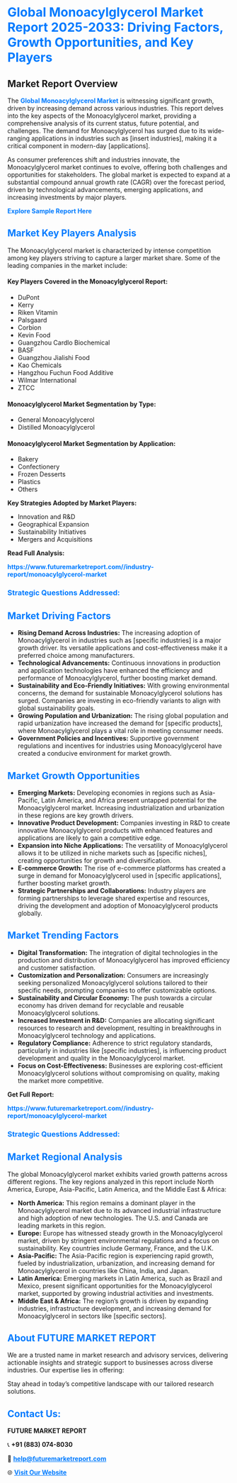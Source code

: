 <h1 style="color: #007BFF;">Global Monoacylglycerol Market Report 2025-2033: Driving Factors, Growth Opportunities, and Key Players</h1>

<section id="overview">
<h2>Market Report Overview</h2>
<p>The <a href="https://www.futuremarketreport.com//industry-report/monoacylglycerol-market" style="color: #007BFF; text-decoration: none;"><strong>Global Monoacylglycerol Market</strong></a> is witnessing significant growth, driven by increasing demand across various industries. This report delves into the key aspects of the Monoacylglycerol market, providing a comprehensive analysis of its current status, future potential, and challenges. The demand for Monoacylglycerol has surged due to its wide-ranging applications in industries such as [insert industries], making it a critical component in modern-day [applications].</p>
<p>As consumer preferences shift and industries innovate, the Monoacylglycerol market continues to evolve, offering both challenges and opportunities for stakeholders. The global market is expected to expand at a substantial compound annual growth rate (CAGR) over the forecast period, driven by technological advancements, emerging applications, and increasing investments by major players.</p>
</section>

<section id="overview">
<p><a href="https://www.futuremarketreport.com//request-sample/reportId=50214" style="color: #007BFF; text-decoration: none;"><strong>Explore Sample Report Here</strong></a></p>
</section>

<section id="key-players">
<h2 style="color: #007BFF;">Market Key Players Analysis</h2>
<p>The Monoacylglycerol market is characterized by intense competition among key players striving to capture a larger market share. Some of the leading companies in the market include:</p>
<h4>Key Players Covered in the Monoacylglycerol Report:</h4>
<ul><li>DuPont</li><li>Kerry</li><li>Riken Vitamin</li><li>Palsgaard</li><li>Corbion</li><li>Kevin Food</li><li>Guangzhou Cardlo Biochemical</li><li>BASF</li><li>Guangzhou Jialishi Food</li><li>Kao Chemicals</li><li>Hangzhou Fuchun Food Additive</li><li>Wilmar International</li><li>ZTCC</li></ul>
<h4>Monoacylglycerol Market Segmentation by Type:</h4>
<ul><li>General Monoacylglycerol</li><li>Distilled Monoacylglycerol</li></ul>

<h4>Monoacylglycerol Market Segmentation by Application:</h4>
<ul><li>Bakery</li><li>Confectionery</li><li>Frozen Desserts</li><li>Plastics</li><li>Others</li></ul>
<p><strong>Key Strategies Adopted by Market Players:</strong></p>
<ul>
<li>Innovation and R&D</li>
<li>Geographical Expansion</li>
<li>Sustainability Initiatives</li>
<li>Mergers and Acquisitions</li>
</ul>
</section>

<section>
<p><strong>Read Full Analysis: </strong></p><a href="https://www.futuremarketreport.com//industry-report/monoacylglycerol-market" style="color: #007BFF; text-decoration: none;"><strong>https://www.futuremarketreport.com//industry-report/monoacylglycerol-market</strong></a>
<h3 style="color: #007BFF;">Strategic Questions Addressed:</h3>
</section>

<section id="driving-factors">
<h2 style="color: #007BFF;">Market Driving Factors</h2>
<ul>
<li><strong>Rising Demand Across Industries:</strong> The increasing adoption of Monoacylglycerol in industries such as [specific industries] is a major growth driver. Its versatile applications and cost-effectiveness make it a preferred choice among manufacturers.</li>
<li><strong>Technological Advancements:</strong> Continuous innovations in production and application technologies have enhanced the efficiency and performance of Monoacylglycerol, further boosting market demand.</li>
<li><strong>Sustainability and Eco-Friendly Initiatives:</strong> With growing environmental concerns, the demand for sustainable Monoacylglycerol solutions has surged. Companies are investing in eco-friendly variants to align with global sustainability goals.</li>
<li><strong>Growing Population and Urbanization:</strong> The rising global population and rapid urbanization have increased the demand for [specific products], where Monoacylglycerol plays a vital role in meeting consumer needs.</li>
<li><strong>Government Policies and Incentives:</strong> Supportive government regulations and incentives for industries using Monoacylglycerol have created a conducive environment for market growth.</li>
</ul>
</section>

<section id="growth-opportunities">
<h2 style="color: #007BFF;">Market Growth Opportunities</h2>
<ul>
<li><strong>Emerging Markets:</strong> Developing economies in regions such as Asia-Pacific, Latin America, and Africa present untapped potential for the Monoacylglycerol market. Increasing industrialization and urbanization in these regions are key growth drivers.</li>
<li><strong>Innovative Product Development:</strong> Companies investing in R&D to create innovative Monoacylglycerol products with enhanced features and applications are likely to gain a competitive edge.</li>
<li><strong>Expansion into Niche Applications:</strong> The versatility of Monoacylglycerol allows it to be utilized in niche markets such as [specific niches], creating opportunities for growth and diversification.</li>
<li><strong>E-commerce Growth:</strong> The rise of e-commerce platforms has created a surge in demand for Monoacylglycerol used in [specific applications], further boosting market growth.</li>
<li><strong>Strategic Partnerships and Collaborations:</strong> Industry players are forming partnerships to leverage shared expertise and resources, driving the development and adoption of Monoacylglycerol products globally.</li>
</ul>
</section>

<section id="trending-factors">
<h2 style="color: #007BFF;">Market Trending Factors</h2>
<ul>
<li><strong>Digital Transformation:</strong> The integration of digital technologies in the production and distribution of Monoacylglycerol has improved efficiency and customer satisfaction.</li>
<li><strong>Customization and Personalization:</strong> Consumers are increasingly seeking personalized Monoacylglycerol solutions tailored to their specific needs, prompting companies to offer customizable options.</li>
<li><strong>Sustainability and Circular Economy:</strong> The push towards a circular economy has driven demand for recyclable and reusable Monoacylglycerol solutions.</li>
<li><strong>Increased Investment in R&D:</strong> Companies are allocating significant resources to research and development, resulting in breakthroughs in Monoacylglycerol technology and applications.</li>
<li><strong>Regulatory Compliance:</strong> Adherence to strict regulatory standards, particularly in industries like [specific industries], is influencing product development and quality in the Monoacylglycerol market.</li>
<li><strong>Focus on Cost-Effectiveness:</strong> Businesses are exploring cost-efficient Monoacylglycerol solutions without compromising on quality, making the market more competitive.</li>
</ul>
</section>

<section>
<p><strong>Get Full Report: </strong></p><a href="https://www.futuremarketreport.com//industry-report/monoacylglycerol-market" style="color: #007BFF; text-decoration: none;"><strong>https://www.futuremarketreport.com//industry-report/monoacylglycerol-market</strong></a>
<h3 style="color: #007BFF;">Strategic Questions Addressed:</h3>
</section>


<section id="regional-analysis">
<h2 style="color: #007BFF;">Market Regional Analysis</h2>
<p>The global Monoacylglycerol market exhibits varied growth patterns across different regions. The key regions analyzed in this report include North America, Europe, Asia-Pacific, Latin America, and the Middle East & Africa:</p>
<ul>
<li><strong>North America:</strong> This region remains a dominant player in the Monoacylglycerol market due to its advanced industrial infrastructure and high adoption of new technologies. The U.S. and Canada are leading markets in this region.</li>
<li><strong>Europe:</strong> Europe has witnessed steady growth in the Monoacylglycerol market, driven by stringent environmental regulations and a focus on sustainability. Key countries include Germany, France, and the U.K.</li>
<li><strong>Asia-Pacific:</strong> The Asia-Pacific region is experiencing rapid growth, fueled by industrialization, urbanization, and increasing demand for Monoacylglycerol in countries like China, India, and Japan.</li>
<li><strong>Latin America:</strong> Emerging markets in Latin America, such as Brazil and Mexico, present significant opportunities for the Monoacylglycerol market, supported by growing industrial activities and investments.</li>
<li><strong>Middle East & Africa:</strong> The region’s growth is driven by expanding industries, infrastructure development, and increasing demand for Monoacylglycerol in sectors like [specific sectors].</li>
</ul>
</section>

<footer>
<h2 style="color: #007BFF;">About FUTURE MARKET REPORT</h2>
<p>We are a trusted name in market research and advisory services, delivering actionable insights and strategic support to businesses across diverse industries. Our expertise lies in offering:</p>

<p>Stay ahead in today’s competitive landscape with our tailored research solutions.</p>

<h2 style="color: #007BFF;">Contact Us:</h2>
<p><strong>FUTURE MARKET REPORT</strong></p>
<p>📞 <strong>+91 (883) 074-8030</strong></p>
<p>📧 <strong><a href="mailto:help@futuremarketreport.com" style="color: #007BFF;">help@futuremarketreport.com</a></strong></p>
<p>🌐 <strong><a href="https://www.futuremarketreport.com/" style="color: #007BFF;">Visit Our Website</a></strong></p>
</footer>